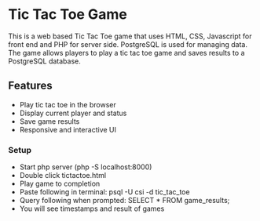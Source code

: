# Tic Tac Toe Game

This is a web based Tic Tac Toe game that uses HTML, CSS, Javascript for front end and PHP for server side. PostgreSQL is used for managing data. The game allows players to play a tic tac toe game and saves results to a PostgreSQL database.

## Features
- Play tic tac toe in the browser
- Display current player and status
- Save game results
- Responsive and interactive UI

### Setup
- Start php server (php -S localhost:8000)
- Double click tictactoe.html
- Play game to completion
- Paste following in terminal: psql -U csi -d tic_tac_toe
- Query following when prompted: SELECT * FROM game_results;
- You will see timestamps and result of games